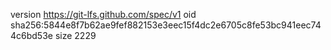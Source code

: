 version https://git-lfs.github.com/spec/v1
oid sha256:5844e8f7b62ae9fef882153e3eec15f4dc2e6705c8fe53bc941eec744c6bd53e
size 2229
